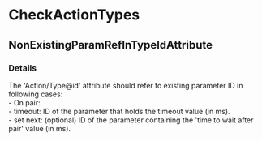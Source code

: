 ﻿---  
uid: Validator_6_7_5  
---

# CheckActionTypes

## NonExistingParamRefInTypeIdAttribute

### Details

The 'Action\/Type@id' attribute should refer to existing parameter ID in following cases:  
\- On pair:  
    \- timeout: ID of the parameter that holds the timeout value (in ms).  
    \- set next: (optional) ID of the parameter containing the 'time to wait after pair' value (in ms).
